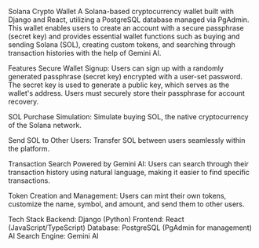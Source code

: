 Solana Crypto Wallet
A Solana-based cryptocurrency wallet built with Django and React, utilizing a PostgreSQL database managed via PgAdmin. This wallet enables users to create an account with a secure passphrase (secret key) and provides essential wallet functions such as buying and sending Solana (SOL), creating custom tokens, and searching through transaction histories with the help of Gemini AI.

Features
Secure Wallet Signup:
Users can sign up with a randomly generated passphrase (secret key) encrypted with a user-set password. The secret key is used to generate a public key, which serves as the wallet's address. Users must securely store their passphrase for account recovery.

SOL Purchase Simulation:
Simulate buying SOL, the native cryptocurrency of the Solana network.

Send SOL to Other Users:
Transfer SOL between users seamlessly within the platform.

Transaction Search Powered by Gemini AI:
Users can search through their transaction history using natural language, making it easier to find specific transactions.

Token Creation and Management:
Users can mint their own tokens, customize the name, symbol, and amount, and send them to other users.

Tech Stack
Backend: Django (Python)
Frontend: React (JavaScript/TypeScript)
Database: PostgreSQL (PgAdmin for management)
AI Search Engine: Gemini AI
